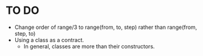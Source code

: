 # TO DO

  - Change order of range/3 to range(from, to, step) rather than range(from, step, to)
  - Using a class as a contract.
      - In general, classes are more than their constructors.
